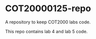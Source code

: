 # COT20000125-repo

A repository to keep COT2000 labs code.

This repo contains lab 4 and lab 5 code.


